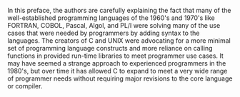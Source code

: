 In this preface, the authors are carefully explaining the fact that many of the well-established
programming languages of the 1960's and 1970's
like FORTRAN, COBOL, Pascal, Algol, and PL/I were solving many of the use cases that were needed by programmers by adding
syntax to the languages.  The creators of C and UNIX were advocating for a more minimal set of programming language
constructs and more reliance on calling functions in provided run-time libraries to meet programmer use cases.  It may
have seemed a strange approach to experienced programmers in the 1980's, but over time it has allowed C to expand to meet
a very wide range of programmer needs without requiring major revisions to the core language or compiler.
